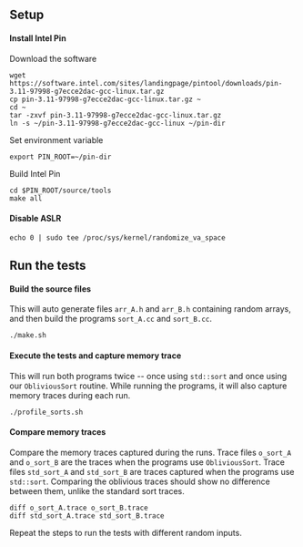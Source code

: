 
## Setup

#### Install Intel Pin
Download the software

    wget https://software.intel.com/sites/landingpage/pintool/downloads/pin-3.11-97998-g7ecce2dac-gcc-linux.tar.gz
    cp pin-3.11-97998-g7ecce2dac-gcc-linux.tar.gz ~
    cd ~
    tar -zxvf pin-3.11-97998-g7ecce2dac-gcc-linux.tar.gz 
    ln -s ~/pin-3.11-97998-g7ecce2dac-gcc-linux ~/pin-dir

Set environment variable

    export PIN_ROOT=~/pin-dir

Build Intel Pin

    cd $PIN_ROOT/source/tools
    make all

#### Disable ASLR

    echo 0 | sudo tee /proc/sys/kernel/randomize_va_space

## Run the tests

#### Build the source files
This will auto generate files `arr_A.h` and `arr_B.h` containing random arrays, and then build the programs `sort_A.cc` and `sort_B.cc`.

    ./make.sh

#### Execute the tests and capture memory trace
This will run both programs twice -- once using `std::sort` and once using our `ObliviousSort` routine. While running the programs, it will also capture memory traces during each run.

    ./profile_sorts.sh

#### Compare memory traces
Compare the memory traces captured during the runs. Trace files `o_sort_A` and `o_sort_B` are the traces when the programs use `ObliviousSort`. Trace files `std_sort_A` and `std_sort_B` are traces captured when the programs use `std::sort`. Comparing the oblivious traces should show no difference between them, unlike the standard sort traces.

    diff o_sort_A.trace o_sort_B.trace
    diff std_sort_A.trace std_sort_B.trace

Repeat the steps to run the tests with different random inputs.

